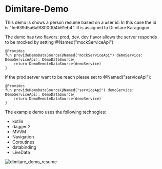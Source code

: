 # Dimitare-Demo

This demo is shows a person resume based on a user id. In this case the id is "5e639d5a6a9f800004b61eb4". It is assigned to Dimitare Karagogov

The demo has two flavors: prod, dev. 
dev flavor allows the server responds to be mocked by setting @Named("mockServiceApi")

    @Provides
    fun provideDemoDataSource(@Named("mockServiceApi") demoService: DemoServiceApi): DemoDataSource{
        return DemoRemoteDataSource(demoService)
    }

if the prod server want to be reach please set to @Named("serviceApi"):

    @Provides
    fun provideDemoDataSource(@Named("serviceApi") demoService: DemoServiceApi): DemoDataSource{
        return DemoRemoteDataSource(demoService)
    }


The example demo uses the following technogies:
   - kotlin
   - dagger 2
   - MVVM
   - Navigation 
   - Coroutines
   - databinding
   - LiveData
   
   ![dimitare_demo_resume](https://user-images.githubusercontent.com/2376098/76172466-8e8ce680-6153-11ea-9b03-c5ebfcb2f129.JPEG)
